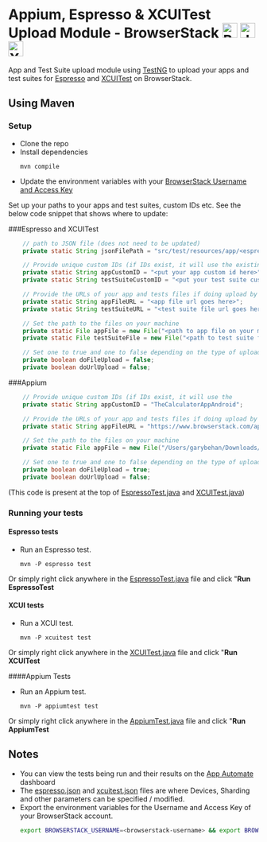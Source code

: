 # Appium, Espresso & XCUITest Upload Module - BrowserStack <a href="https://www.browserstack.com/"><img src="https://www.vectorlogo.zone/logos/browserstack/browserstack-icon.svg" alt="BrowserStack" height="30"/></a> <a href="https://developer.android.com"><img src="https://developer.android.com/static/images/training/testing/espresso.png" alt="Java" height="30" /></a> <a href="https://developer.apple.com/documentation/xctest/user_interface_tests"><img src="https://images.ctfassets.net/czwjnyf8a9ri/2OWZnl3v2xJcqBZPIczU1s/1ea9ea383887e13d76b0b6c386ddf09c/logo-xcuitest.png?w=250" alt="XCUITest" height="30" /></a>

App and Test Suite upload module using [TestNG](http://testng.org) to upload your apps and test suites for [Espresso](https://developer.android.com) and [XCUITest](https://developer.apple.com/documentation/xctest/user_interface_tests) on BrowserStack.

## Using Maven

### Setup

- Clone the repo
- Install dependencies
  ```
  mvn compile
  ```
- Update the environment variables with your [BrowserStack Username and Access Key](https://www.browserstack.com/accounts/settings)

Set up your paths to your apps and test suites, custom IDs etc. See the below code snippet that shows where to update:

###Espresso and XCUITest
```java
    // path to JSON file (does not need to be updated)
    private static String jsonFilePath = "src/test/resources/app/<espresso or xcuitest>.json";

    // Provide unique custom IDs (if IDs exist, it will use the existing app on the server)
    private static String appCustomID = "<put your app custom id here>";
    private static String testSuiteCustomID = "<put your test suite custom id here>";

    // Provide the URLs of your app and tests files if doing upload by URL
    private static String appFileURL = "<app file url goes here>";
    private static String testSuiteURL = "<test suite file url goes here>";

    // Set the path to the files on your machine
    private static File appFile = new File("<path to app file on your machine goes here>");
    private static File testSuiteFile = new File("<path to test suite file on your machine goes here>");

    // Set one to true and one to false depending on the type of upload
    private boolean doFileUpload = false;
    private boolean doUrlUpload = false;
```

###Appium
```java
    // Provide unique custom IDs (if IDs exist, it will use the
    private static String appCustomID = "TheCalculatorAppAndroid";

    // Provide the URLs of your app and tests files if doing upload by URL
    private static String appFileURL = "https://www.browserstack.com/app-automate/sample-apps/android/Calculator.apk";

    // Set the path to the files on your machine
    private static File appFile = new File("/Users/garybehan/Downloads/Calculator.apk");

    // Set one to true and one to false depending on the type of upload
    private boolean doFileUpload = true;
    private boolean doUrlUpload = false;
```

(This code is present at the top of [EspressoTest.java](./src/test/java/com/test/EspressoTest.java) and [XCUITest.java](./src/test/java/com/test/XCUITest.java))

### Running your tests
#### Espresso tests

- Run an Espresso test.
  ```
  mvn -P espresso test
  ```
Or simply right click anywhere in the [EspressoTest.java](./src/test/java/com/test/EspressoTest.java) file and click "**Run EspressoTest**

#### XCUI tests

- Run a XCUI test.
  ```
  mvn -P xcuitest test
  ```
Or simply right click anywhere in the [XCUITest.java](./src/test/java/com/test/XCUITest.java) file and click "**Run XCUITest**  

####Appium Tests

- Run an Appium test.
  ```
  mvn -P appiumtest test
  ```
Or simply right click anywhere in the [AppiumTest.java](./src/test/java/com/test/AppiumTest.java) file and click "**Run AppiumTest**


## Notes

- You can view the tests being run and their results on the [App Automate](https://app-automate.browserstack.com) dashboard
- The [espresso.json](./src/test/resources/app/espresso.json) and [xcuitest.json](./src/test/resources/app/xcuitest.json) files are where Devices, Sharding and other parameters can be specified / modified.
- Export the environment variables for the Username and Access Key of your BrowserStack account.
  ```sh
  export BROWSERSTACK_USERNAME=<browserstack-username> && export BROWSERSTACK_ACCESS_KEY=<browserstack-access-key>
  ```
